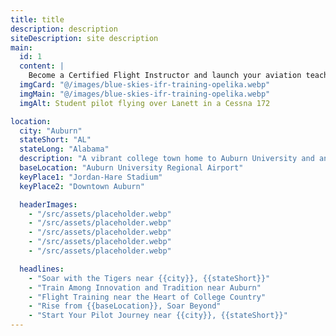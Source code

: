 ```yaml
---
title: title
description: description
siteDescription: site description
main:
  id: 1
  content: |
    Become a Certified Flight Instructor and launch your aviation teaching career at Blue Skies Above in Lanett, Alabama - training the next generation of pilots.
  imgCard: "@/images/blue-skies-ifr-training-opelika.webp"
  imgMain: "@/images/blue-skies-ifr-training-opelika.webp"
  imgAlt: Student pilot flying over Lanett in a Cessna 172

location:
  city: "Auburn"
  stateShort: "AL"
  stateLong: "Alabama"
  description: "A vibrant college town home to Auburn University and an enthusiastic aviation community."
  baseLocation: "Auburn University Regional Airport"
  keyPlace1: "Jordan-Hare Stadium"
  keyPlace2: "Downtown Auburn"

  headerImages:
    - "/src/assets/placeholder.webp"
    - "/src/assets/placeholder.webp"
    - "/src/assets/placeholder.webp"
    - "/src/assets/placeholder.webp"
    - "/src/assets/placeholder.webp"

  headlines:
    - "Soar with the Tigers near {{city}}, {{stateShort}}"
    - "Train Among Innovation and Tradition near Auburn"
    - "Flight Training near the Heart of College Country"
    - "Rise from {{baseLocation}}, Soar Beyond"
    - "Start Your Pilot Journey near {{city}}, {{stateShort}}"
---
```

